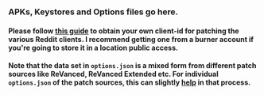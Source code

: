 ### APKs, Keystores and Options files go here.

#### Please follow [this guide](https://docs.google.com/document/u/0/d/1wHvqQwCYdJrQg4BKlGIVDLksPN0KpOnJWniT6PbZSrI/mobilebasic) to obtain your own client-id for patching the various Reddit clients. I recommend getting one from a burner account if you're going to store it in a location public access.

#### Note that the data set in `options.json` is a mixed form from different patch sources like ReVanced, ReVanced Extended etc. For individual `options.json` of the patch sources, this can slightly [help](/README.md#patching) in that process.
